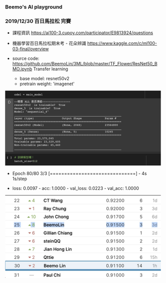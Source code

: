### Beemo's AI playground

### 2019/12/30 百日馬拉松 完賽
- 課程資訊 https://ai100-3.cupoy.com/participator/E9813924/questions

- 機器學習百日馬拉松期末考 - 花朵辨識 https://www.kaggle.com/c/ml100-03-final/overview

- source code: https://github.com/BeemoLin/3ML/blob/master/TF_Flower/ResNet50_BMO.ipynb
Transfer learning
  - base model: resnet50v2
  - pretrain weight: 'imagenet'

![image](https://raw.githubusercontent.com/BeemoLin/3ML/master/resnet50v2.png)
  
- Epoch 80/80
3/3 [==============================] - 4s 1s/step

- loss: 0.0097 - acc: 1.0000 - val_loss: 0.0223 - val_acc: 1.0000

![image](https://raw.githubusercontent.com/BeemoLin/3ML/master/3rdML100Final.png)
